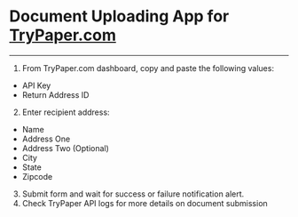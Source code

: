 # Document Uploading App for [TryPaper.com]("http://trypaper.com")
---
1. From TryPaper.com dashboard, copy and paste the following values:
  - API Key
  - Return Address ID
2. Enter recipient address:
  - Name
  - Address One
  - Address Two (Optional)
  - City
  - State
  - Zipcode
3. Submit form and wait for success or failure notification alert.
4. Check TryPaper API logs for more details on document submission